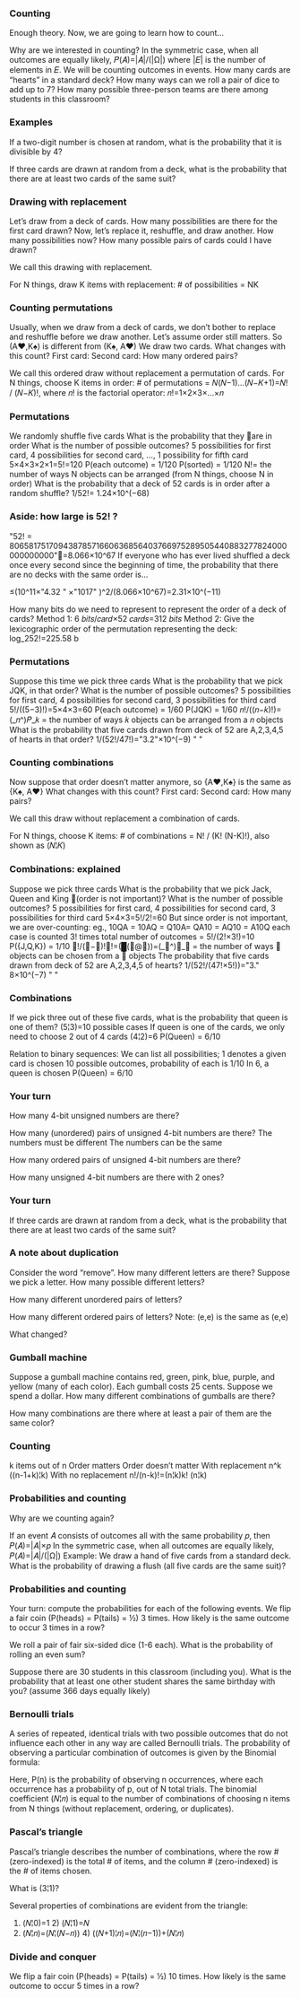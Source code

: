 ### Counting

Enough theory. Now, we are going to learn how to count…

Why are we interested in counting?
In the symmetric case, when all outcomes are equally likely,
𝑃(𝐴)=|𝐴|/(|Ω|)
where |𝐸| is the number of elements in 𝐸.
We will be counting outcomes in events.
How many cards are “hearts” in a standard deck?
How many ways can we roll a pair of dice to add up to 7?
How many possible three-person teams are there among students in this classroom?


### Examples

If a two-digit number is chosen at random, what is the probability that it is divisible by 4?



If three cards are drawn at random from a deck, what is the probability that there are at least two cards of the same suit?



### Drawing with replacement

Let’s draw from a deck of cards.
How many possibilities are there for the first card drawn?
Now, let’s replace it, reshuffle, and draw another. How many possibilities now?
How many possible pairs of cards could I have drawn?

We call this drawing with replacement.

For N things, draw K items with replacement: # of possibilities = NK


### Counting permutations

Usually, when we draw from a deck of cards, we don’t bother to replace and reshuffle before we draw another.
Let’s assume order still matters. So (A♥,K♠) is different from (K♠, A♥)
We draw two cards. What changes with this count?
First card:
Second card:
How many ordered pairs?

We call this ordered draw without replacement a permutation of cards.
For N things, choose K items in order: # of permutations = 𝑁(𝑁−1)…(𝑁−𝐾+1)=𝑁! / (𝑁−𝐾)!, where 𝑛! is the factorial operator:
𝑛!=1×2×3×…×𝑛


### Permutations

We randomly shuffle five cards
What is the probability that they are in order
What is the number of possible outcomes?
5 possibilities for first card, 4 possibilities for second card, …, 1 possibility for fifth card
5×4×3×2×1=5!=120
P(each outcome) = 1/120
P(sorted) = 1/120
N!= the number of ways N objects can be arranged (from N things, choose N in order)
What is the probability that a deck of 52 cards is in order after a random shuffle?
1/52!= 1.24×10^(−68)


### Aside: how large is 52! ?

"52! = 80658175170943878571660636856403766975289505440883277824000000000000"=8.066×10^67
If everyone who has ever lived shuffled a deck once every second since the beginning of time, the probability that there are no decks with the same order is…

≤(10^11×"4.32 " ×"1017" )^2/(8.066×10^67)=2.31×10^(−11)

How many bits do we need to represent to represent the order of a deck of cards?
Method 1: 6 𝑏𝑖𝑡𝑠/𝑐𝑎𝑟𝑑×52 𝑐𝑎𝑟𝑑𝑠=312 𝑏𝑖𝑡𝑠
Method 2: Give the lexicographic order of the permutation representing the deck: log_2⁡52!=225.58 b


### Permutations

Suppose this time we pick three cards
What is the probability that we pick JQK, in that order?
What is the number of possible outcomes?
5 possibilities for first card, 4 possibilities for second card, 3 possibilities for third card
5!/((5−3)!)=5×4×3=60
P(each outcome) = 1/60
P(JQK) = 1/60
𝑛!/((𝑛−𝑘)!)=(_𝑛^)𝑃_𝑘 = the number of ways 𝑘 objects can be arranged from a 𝑛 objects
What is the probability that five cards drawn from deck of 52 are A,2,3,4,5 of hearts in that order?
1/(52!/47!)="3.2"×10^(−9) " "


### Counting combinations

Now suppose that order doesn’t matter anymore, so {A♥,K♠} is the same as {K♠, A♥}
What changes with this count?
First card:
Second card:
How many pairs?

We call this draw without replacement a combination of cards.

For N things, choose K items: # of combinations = N! / (K! (N-K)!), also shown as
(𝑁¦𝐾)


### Combinations: explained

Suppose we pick three cards
What is the probability that we pick Jack, Queen and King (order is not important)?
What is the number of possible outcomes?
5 possibilities for first card, 4 possibilities for second card, 3 possibilities for third card
5×4×3=5!/2!=60
But since order is not important, we are over-counting:
eg., 10QA = 10AQ = Q10A= QA10 = AQ10 = A10Q
each case is counted 3! times
total number of outcomes = 5!/(2!×3!)=10
P({J,Q,K}) = 1/10
𝑛!/(𝑛−𝑘)!𝑘!=(█(𝑛@𝑘))=(_𝑛^)𝐶_𝑘 = the number of ways 𝑘 objects can be chosen from a 𝑛 objects
The probability that five cards drawn from deck of 52 are A,2,3,4,5 of hearts?
1/(52!/(47!×5!))="3." 8×10^(−7) " "


### Combinations

If we pick three out of these five cards, what is the probability that queen is one of them?
 (5¦3)=10 possible cases
If queen is one of the cards, we only need to choose 2 out of 4 cards
(4¦2)=6
P(Queen) = 6/10

Relation to binary sequences:
We can list all possibilities; 1 denotes a given card is chosen
10 possible outcomes, probability of each is 1/10
In 6, a queen is chosen
P(Queen) = 6/10 



### Your turn

How many 4-bit unsigned numbers are there?

How many (unordered) pairs of unsigned 4-bit numbers are there? 
The numbers must be different
The numbers can be the same


How many ordered pairs of unsigned 4-bit numbers are there?

How many unsigned 4-bit numbers are there with 2 ones?



### Your turn

If three cards are drawn at random from a deck, what is the probability that there are at least two cards of the same suit?



### A note about duplication

Consider the word “remove”.
How many different letters are there?
Suppose we pick a letter. How many possible different letters?

How many different unordered pairs of letters?

How many different ordered pairs of letters? Note: (e,e) is the same as (e,e)

What changed?


### Gumball machine

Suppose a gumball machine contains red, green, pink, blue, purple, and yellow (many of each color). Each gumball costs 25 cents.
Suppose we spend a dollar. How many different combinations of gumballs are there?



How many combinations are there where at least a pair of them are the same color?


### Counting

k items out of n
Order matters
Order doesn’t matter
With replacement
n^k
((n-1+k)¦k)
With no replacement
n!/(n-k)!=(n¦k)k!
(n¦k)


### Probabilities and counting

Why are we counting again?

If an event 𝐴 consists of outcomes all with the same probability 𝑝, then
𝑃(𝐴)=|𝐴|×𝑝
In the symmetric case, when all outcomes are equally likely,
𝑃(𝐴)=|𝐴|/(|Ω|)
Example: We draw a hand of five cards from a standard deck. What is the probability of drawing a flush (all five cards are the same suit)?


### Probabilities and counting

Your turn: compute the probabilities for each of the following events.
We flip a fair coin (P(heads) = P(tails) = ½) 3 times. How likely is the same outcome to occur 3 times in a row?


We roll a pair of fair six-sided dice (1-6 each). What is the probability of rolling an even sum?


Suppose there are 30 students in this classroom (including you). What is the probability that at least one other student shares the same birthday with you? (assume 366 days equally likely)


### Bernoulli trials

A series of repeated, identical trials with two possible outcomes that do not influence each other in any way are called Bernoulli trials. The probability of observing a particular combination of outcomes is given by the Binomial formula:


Here, P(n) is the probability of observing n occurrences, where each occurrence has a probability of p, out of N total trials. The binomial coefficient (𝑁¦𝑛) is equal to the number of combinations of choosing n items from N things (without replacement, ordering, or duplicates).


### Pascal’s triangle

Pascal’s triangle describes the number of combinations, where the row # (zero-indexed) is the total # of items, and the column # (zero-indexed) is the # of items chosen.

What is (3¦1)?

Several properties of combinations are evident from the triangle:
1) (𝑁¦0)=1				2) (𝑁¦1)=𝑁
3) (𝑁¦𝑛)=(𝑁¦(𝑁−𝑛))				4) ((𝑁+1)¦𝑛)=(𝑁¦(𝑛−1))+(𝑁¦𝑛)


### Divide and conquer

We flip a fair coin (P(heads) = P(tails) = ½) 10 times. How likely is the same outcome to occur 5 times in a row?